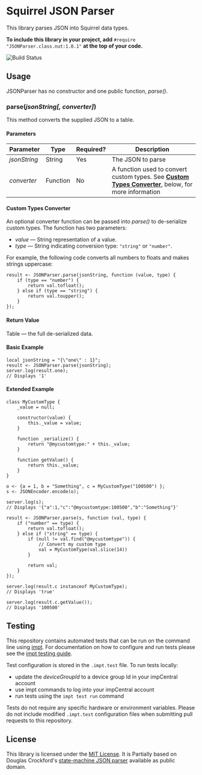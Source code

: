 # Squirrel JSON Parser #

This library parses JSON into Squirrel data types.

**To include this library in your project, add** `#require "JSONParser.class.nut:1.0.1"` **at the top of your code.**

![Build Status](https://cse-ci.electricimp.com/app/rest/builds/buildType:(id:JSONParser_BuildAndTest)/statusIcon)

## Usage ##

JSONParser has no constructor and one public function, *parse()*.

### parse(*jsonString[, converter]*)

This method converts the supplied JSON to a table.

#### Parameters ####

| Parameter | Type | Required? | Description |
| --- | --- | --- | --- |
| *jsonString* | String | Yes | The JSON to parse |
| *converter* | Function | No | A function used to convert custom types. See [**Custom Types Converter**](#custom-type-converter), below, for more information |

#### Custom Types Converter ####

An optional converter function can be passed into *parse()* to de-serialize custom types. The function has two parameters:

- *value* &mdash; String representation of a value.
- *type* &mdash; String indicating conversion type: `"string"` or `"number"`.

For example, the following code converts all numbers to floats and makes strings uppercase:

```squirrel
result <- JSONParser.parse(jsonString, function (value, type) {
    if (type == "number") {
        return val.tofloat();
    } else if (type == "string") {
        return val.toupper();
    }
});
```

#### Return Value ####

Table &mdash; the full de-serialized data.

#### Basic Example ####

```squirrel
local jsonString = "{\"one\" : 1}";
result <- JSONParser.parse(jsonString);
server.log(result.one);
// Displays '1'
```

#### Extended Example ####

```squirrel
class MyCustomType {
    _value = null;

    constructor(value) {
        this._value = value;
    }

    function _serialize() {
        return "@mycustomtype:" + this._value;
    }

    function getValue() {
        return this._value;
    }
}

o <- {a = 1, b = "Something", c = MyCustomType("100500") };
s <- JSONEncoder.encode(o);

server.log(s);
// Displays '{"a":1,"c":"@mycustomtype:100500","b":"Something"}'

result <- JSONParser.parse(s, function (val, type) {
    if ("number" == type) {
        return val.tofloat();
    } else if ("string" == type) {
        if (null != val.find("@mycustomtype")) {
            // Convert my custom type
            val = MyCustomType(val.slice(14))
        }

        return val;
    }
});

server.log(result.c instanceof MyCustomType);
// Displays 'true'

server.log(result.c.getValue());
// Displays '100500'
```

## Testing ##

This repository contains automated tests that can be run on the command line using [impt](https://github.com/electricimp/imp-central-impt). For documentation on how to configure and run tests please see the [impt testing guide](https://github.com/electricimp/imp-central-impt/blob/master/TestingGuide.md).

Test configuration is stored in the `.impt.test` file. To run tests locally: 

- update the *deviceGroupId* to a device group Id in your impCentral account
- use impt commands to log into your impCentral account 
- run tests using the `impt test run` command

Tests do not require any specific hardware or environment variables. Please do not include modified `.impt.test` configuration files when submitting pull requests to this repository.

## License ##

This library is licensed under the [MIT License](LICENSE). It is Partially based on Douglas Crockford's [state-machine JSON parser](https://github.com/douglascrockford/JSON-js/blob/master/json_parse_state.js) available as public domain.
